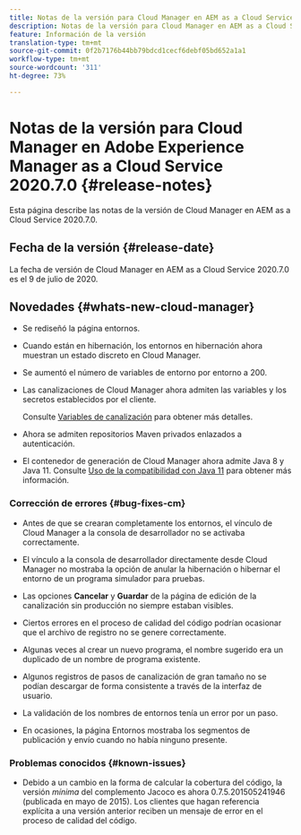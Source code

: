 ```yaml
---
title: Notas de la versión para Cloud Manager en AEM as a Cloud Service Versión 2020.7.0
description: Notas de la versión para Cloud Manager en AEM as a Cloud Service Versión 2020.7.0
feature: Información de la versión
translation-type: tm+mt
source-git-commit: 0f2b7176b44bb79bdcd1cecf6debf05bd652a1a1
workflow-type: tm+mt
source-wordcount: '311'
ht-degree: 73%

---
```



# Notas de la versión para Cloud Manager en Adobe Experience Manager as a Cloud Service 2020.7.0 {#release-notes}

Esta página describe las notas de la versión de Cloud Manager en AEM as a Cloud Service 2020.7.0.

## Fecha de la versión {#release-date}

La fecha de versión de Cloud Manager en AEM as a Cloud Service 2020.7.0 es el 9 de julio de 2020.

## Novedades {#whats-new-cloud-manager}

* Se rediseñó la página entornos.

* Cuando están en hibernación, los entornos en hibernación ahora muestran un estado discreto en Cloud Manager.

* Se aumentó el número de variables de entorno por entorno a 200.

* Las canalizaciones de Cloud Manager ahora admiten las variables y los secretos establecidos por el cliente.

   Consulte [Variables de canalización](/help/onboarding/getting-access-to-aem-in-cloud/build-environment-details.md#pipeline-variables) para obtener más detalles.

* Ahora se admiten repositorios Maven privados enlazados a autenticación.

* El contenedor de generación de Cloud Manager ahora admite Java 8 y Java 11.
Consulte [Uso de la compatibilidad con Java 11](/help/onboarding/getting-access-to-aem-in-cloud/build-environment-details.md#using-java-support) para obtener más información.

### Corrección de errores {#bug-fixes-cm}

* Antes de que se crearan completamente los entornos, el vínculo de Cloud Manager a la consola de desarrollador no se activaba correctamente.

* El vínculo a la consola de desarrollador directamente desde Cloud Manager no mostraba la opción de anular la hibernación o hibernar el entorno de un programa simulador para pruebas.

* Las opciones **Cancelar** y **Guardar** de la página de edición de la canalización sin producción no siempre estaban visibles.

* Ciertos errores en el proceso de calidad del código podrían ocasionar que el archivo de registro no se genere correctamente.

* Algunas veces al crear un nuevo programa, el nombre sugerido era un duplicado de un nombre de programa existente.

* Algunos registros de pasos de canalización de gran tamaño no se podían descargar de forma consistente a través de la interfaz de usuario.

* La validación de los nombres de entornos tenía un error por un paso.

* En ocasiones, la página Entornos mostraba los segmentos de publicación y envío cuando no había ninguno presente.

### Problemas conocidos {#known-issues}

* Debido a un cambio en la forma de calcular la cobertura del código, la versión *mínima* del complemento Jacoco es ahora 0.7.5.201505241946 (publicada en mayo de 2015). Los clientes que hagan referencia explícita a una versión anterior reciben un mensaje de error en el proceso de calidad del código.